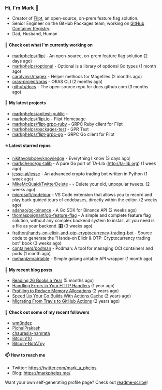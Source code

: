### Hi, I'm Mark 👋

* Creator of [Flipt](https://github.com/markphelps/flipt), an open-source, on-prem feature flag solution.
* Senior Engineer on the GitHub Packages team, working on [GitHub Container Registry](https://github.blog/2020-09-01-introducing-github-container-registry/).
* Dad, Husband, Human

#### 👷 Check out what I'm currently working on

- [markphelps/flipt](https://github.com/markphelps/flipt) - An open-source, on-prem feature flag solution (2 days ago)
- [markphelps/optional](https://github.com/markphelps/optional) - Optional is a library of optional Go types (1 month ago)
- [carolynvs/magex](https://github.com/carolynvs/magex) - Helper methods for Magefiles (2 months ago)
- [oras-project/oras](https://github.com/oras-project/oras) - ORAS CLI (2 months ago)
- [github/docs](https://github.com/github/docs) - The open-source repo for docs.github.com (3 months ago)

#### 🌱 My latest projects

- [markphelps/apitest-public](https://github.com/markphelps/apitest-public) - 
- [markphelps/flipt.io](https://github.com/markphelps/flipt.io) - Flipt Homepage
- [markphelps/flipt-grpc-ruby](https://github.com/markphelps/flipt-grpc-ruby) - GRPC Ruby client for Flipt
- [markphelps/packages-test](https://github.com/markphelps/packages-test) - GPR Test
- [markphelps/flipt-grpc-go](https://github.com/markphelps/flipt-grpc-go) - GRPC Go client for Flipt

#### ⭐️ Latest starred repos

- [nikitavoloboev/knowledge](https://github.com/nikitavoloboev/knowledge) - Everything I know (3 days ago)
- [markcheno/go-talib](https://github.com/markcheno/go-talib) - A pure Go port of TA-Lib (http://ta-lib.org) (1 week ago)
- [jesse-ai/jesse](https://github.com/jesse-ai/jesse) - An advanced crypto trading bot written in Python (1 week ago)
- [MikeMcQuaid/TwitterDelete](https://github.com/MikeMcQuaid/TwitterDelete) - :skull: Delete your old, unpopular tweets. (2 weeks ago)
- [microsoft/codetour](https://github.com/microsoft/codetour) - VS Code extension that allows you to record and play back guided tours of codebases, directly within the editor. (2 weeks ago)
- [adshao/go-binance](https://github.com/adshao/go-binance) - A Go SDK for Binance API (2 weeks ago)
- [thomaspoignant/go-feature-flag](https://github.com/thomaspoignant/go-feature-flag) - A simple and complete feature flag solution, without any complex backend system to install, all you need is a file as your backend. 🎛️ (3 weeks ago)
- [frathon/hands-on-elixir-and-otp-cryptocurrency-trading-bot](https://github.com/frathon/hands-on-elixir-and-otp-cryptocurrency-trading-bot) - Source code to generate the &#34;Hands-on Elixir &amp; OTP: Cryptocurrency trading bot&#34; book (3 weeks ago)
- [containers/podman](https://github.com/containers/podman) - Podman: A tool for managing OCI containers and pods (1 month ago)
- [mehanizm/airtable](https://github.com/mehanizm/airtable) - Simple golang airtable API wrapper (1 month ago)

#### 📜 My recent blog posts

- [Reading 26 Books a Year](https://markphelps.me/2020/12/reading-26-books-a-year/) (5 months ago)
- [Handling Errors in Your HTTP Handlers](https://markphelps.me/2020/04/handling-errors-in-your-http-handlers/) (1 year ago)
- [Profiling to Reduce Memory Allocations](https://markphelps.me/2019/11/profiling-to-reduce-memory-allocations/) (2 years ago)
- [Speed Up Your Go Builds With Actions Cache](https://markphelps.me/2019/11/speed-up-your-go-builds-with-actions-cache/) (2 years ago)
- [Migrating From Travis to GitHub Actions](https://markphelps.me/2019/09/migrating-from-travis-to-github-actions/) (2 years ago)

#### 👯 Check out some of my recent followers

- [wm3ndez](https://github.com/wm3ndez)
- [PichaiPrakash](https://github.com/PichaiPrakash)
- [chaurasia-namrata](https://github.com/chaurasia-namrata)
- [Bitcoin110](https://github.com/Bitcoin110)
- [Bitcoin-NotAToy](https://github.com/Bitcoin-NotAToy)

#### 📫 How to reach me

- Twitter: https://twitter.com/mark_a_phelps
- Blog: https://markphelps.me/

Want your own self-generating profile page? Check out [readme-scribe](https://github.com/muesli/readme-scribe)!
